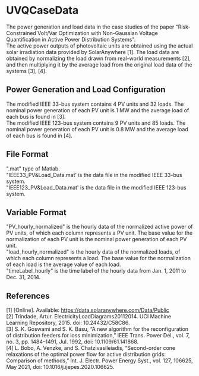 # UVQCaseData
The power generation and load data in the case studies of the paper "Risk-Constrained Volt/Var Optimization with Non-Gaussian Voltage Quantification in Active Power Distribution Systems".  
The active power outputs of photovoltaic units are obtained using the actual solar irradiation data provided by SolarAnywhere [1]. The load data are obtained by normalizing the load drawn from real-world measurements [2], and then multiplying it by the average load from the original load data of the systems [3], [4].

## Power Generation and Load Configuration
The modified IEEE 33-bus system contains 4 PV units and 32 loads. The nominal power generation of each PV unit is 1 MW and the average load of each bus is found in [3].    
The modified IEEE 123-bus system contains 9 PV units and 85 loads. The nominal power generation of each PV unit is 0.8 MW and the average load of each bus is found in [4].  

## File Format
".mat" type of Matlab.  
"IEEE33_PV&Load_Data.mat' is the data file in the modified IEEE 33-bus system.  
"IEEE123_PV&Load_Data.mat' is the data file in the modified IEEE 123-bus system.

## Variable Format  
"PV_hourly_normalized" is the hourly data of the normalized active power of PV units, of which each column represents a PV unit. The base value for the normalization of each PV unit is the nominal power generation of each PV unit.   
"load_hourly_normalized" is the hourly data of the normalized loads, of which each column represents a load. The base value for the normalization of each load is the average value of each load.    
"timeLabel_hourly" is the time label of the hourly data from Jan. 1, 2011 to Dec. 31, 2014.  

## References
[1]	[Online]. Available: https://data.solaranywhere.com/Data/Public  
[2]	Trindade, Artur. ElectricityLoadDiagrams20112014. UCI Machine Learning Repository, 2015. doi: 10.24432/C58C86.  
[3]	S. K. Goswami and S. K. Basu, “A new algorithm for the reconfiguration of distribution feeders for loss minimization,” IEEE Trans. Power Del., vol. 7, no. 3, pp. 1484–1491, Jul. 1992, doi: 10.1109/61.141868.  
[4]	L. Bobo, A. Venzke, and S. Chatzivasileiadis, “Second-order cone relaxations of the optimal power flow for active distribution grids: Comparison of methods,” Int. J. Electr. Power Energy Syst., vol. 127, 106625, May 2021, doi: 10.1016/j.ijepes.2020.106625.  



